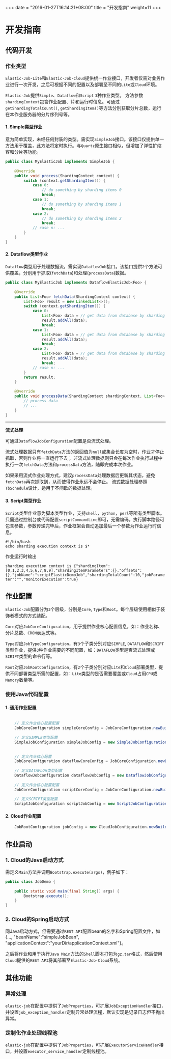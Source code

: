 
+++
date = "2016-01-27T16:14:21+08:00"
title = "开发指南"
weight=11
+++

# 开发指南

## 代码开发

### 作业类型

`Elastic-Job-Lite`和`Elastic-Job-Cloud`提供统一作业接口，开发者仅需对业务作业进行一次开发，之后可根据不同的配置以及部署至不同的`Lite`或`Cloud`环境。

`Elastic-Job`提供`Simple`、`Dataflow`和`Script` `3`种作业类型。
方法参数`shardingContext`包含作业配置、片和运行时信息。可通过`getShardingTotalCount()`, `getShardingItem()`等方法分别获取分片总数，运行在本作业服务器的分片序列号等。

#### 1. Simple类型作业

意为简单实现，未经任何封装的类型。需实现`SimpleJob`接口。该接口仅提供单一方法用于覆盖，此方法将定时执行。与`Quartz`原生接口相似，但增加了弹性扩缩容和分片等功能。

```java
public class MyElasticJob implements SimpleJob {
    
    @Override
    public void process(ShardingContext context) {
        switch (context.getShardingItem()) {
            case 0: 
                // do something by sharding items 0
                break;
            case 1: 
                // do something by sharding items 1
                break;
            case 2: 
                // do something by sharding items 2
                break;
            // case n: ...
        }
    }
}
```

#### 2. Dataflow类型作业

`Dataflow`类型用于处理数据流，需实现`DataflowJob`接口。该接口提供`2`个方法可供覆盖，分别用于抓取(`fetchData`)和处理(`processData`)数据。

```java
public class MyElasticJob implements DataflowElasticJob<Foo> {
    
    @Override
    public List<Foo> fetchData(ShardingContext context) {
        List<Foo> result = new LinkedList<>();
        switch (context.getShardingItem()) {
            case 0: 
                List<Foo> data = // get data from database by sharding items 0
                result.addAll(data);
                break;
            case 1: 
                List<Foo> data = // get data from database by sharding items 1
                result.addAll(data);
                break;
            case 2: 
                List<Foo> data = // get data from database by sharding items 2
                result.addAll(data);
                break;
            // case n: ...
        }
        return result;
    }
    
    @Override
    public void processData(ShardingContext shardingContext, List<Foo> data) {
        // process data
        // ...
    }
}
```

***

**流式处理**

可通过`DataflowJobConfiguration`配置是否流式处理。

流式处理数据只有`fetchData`方法的返回值为`null`或集合长度为空时，作业才停止抓取，否则作业将一直运行下去；
非流式处理数据则只会在每次作业执行过程中执行一次`fetchData`方法和`processData`方法，随即完成本次作业。

如果采用流式作业处理方式，建议`processData`处理数据后更新其状态，避免`fetchData`再次抓取到，从而使得作业永远不会停止。
流式数据处理参照`TbSchedule`设计，适用于不间歇的数据处理。

#### 3. Script类型作业

`Script`类型作业意为脚本类型作业，支持`shell`，`python`，`perl`等所有类型脚本。只需通过控制台或代码配置`scriptCommandLine`即可，无需编码。执行脚本路径可包含参数，参数传递完毕后，作业框架会自动追加最后一个参数为作业运行时信息。

```
#!/bin/bash
echo sharding execution context is $*
```

作业运行时输出

`sharding execution context is {"shardingItem":[0,1,2,3,4,5,6,7,8,9],"shardingItemParameters":{},"offsets":{},"jobName":"scriptElasticDemoJob","shardingTotalCount":10,"jobParameter":"","monitorExecution":true}`

## 作业配置

`Elastic-Job`配置分为`3`个层级，分别是`Core`, `Type`和`Root`。每个层级使用相似于装饰者模式的方式装配。

`Core`对应`JobCoreConfiguration`，用于提供作业核心配置信息，如：作业名称、分片总数、`CRON`表达式等。

`Type`对应`JobTypeConfiguration`，有`3`个子类分别对应`SIMPLE`, `DATAFLOW`和`SCRIPT`类型作业，提供`3`种作业需要的不同配置，如：`DATAFLOW`类型是否流式处理或`SCRIPT`类型的命令行等。

`Root`对应`JobRootConfiguration`，有`2`个子类分别对应`Lite`和`Cloud`部署类型，提供不同部署类型所需的配置，如：`Lite`类型的是否需要覆盖或`Cloud`占用`CPU`或`Memory`数量等。

### 使用Java代码配置

#### 1. 通用作业配置

```java
    
    // 定义作业核心配置配置
    JobCoreConfiguration simpleCoreConfig = JobCoreConfiguration.newBuilder("demoSimpleJob", "0/15 * * * * ?", 10).build();
    
    // 定义SIMPLE类型配置
    SimpleJobConfiguration simpleJobConfig = new SimpleJobConfiguration(simpleCoreConfig, SimpleDemoJob.class.getCanonicalName());
    
    
    // 定义作业核心配置
    JobCoreConfiguration dataflowCoreConfig = JobCoreConfiguration.newBuilder("demoDataflowJob", "0/30 * * * * ?", 10).build();
        
    // 定义DATAFLOW类型配置
    DataflowJobConfiguration dataflowJobConfig = new DataflowJobConfiguration(dataflowCoreConfig, DataflowDemoJob.class.getCanonicalName(), true);
    
    // 定义作业核心配置配置
    JobCoreConfiguration scriptCoreConfig = JobCoreConfiguration.newBuilder("demoScriptJob", "0/45 * * * * ?", 10).build();
    
    // 定义SCRIPT类型配置
    ScriptJobConfiguration scriptJobConfig = new ScriptJobConfiguration(scriptCoreConfig, "test.sh");
```

#### 2. Cloud作业配置

```java
    JobRootConfiguration jobConfig = new CloudJobConfiguration.newBuilder(simpleJobConfig, cpuCount, memoryMB, appURL);
```

## 作业启动

### 1. Cloud的Java启动方式

需定义`Main`方法并调用`Bootstrap.execute(args)`，例子如下：

```java
public class JobDemo {
    
    public static void main(final String[] args) {
        Bootstrap.execute();
    }
}
```

### 2. Cloud的Spring启动方式

同Java启动方式，但需要通过`REST API`配置bean的名字和Spring配置文件，如{..., "beanName":"simpleJobBean", "applicationContext":"yourDir/applicationContext.xml"}。

之后将作业和用于执行`Java Main`方法的`Shell`脚本打包为`gz.tar`格式，然后使用`Cloud`提供的`REST API`将其部署至`Elastic-Job-Cloud`系统。

## 其他功能

### 异常处理

`elastic-job`在配置中提供了`JobProperties`，可扩展`JobExceptionHandler`接口，并设置`job_exception_handler`定制异常处理流程，默认实现是记录日志但不抛出异常。

### 定制化作业处理线程池

`elastic-job`在配置中提供了`JobProperties`，可扩展`ExecutorServiceHandler`接口，并设置`executor_service_handler`定制线程池。
